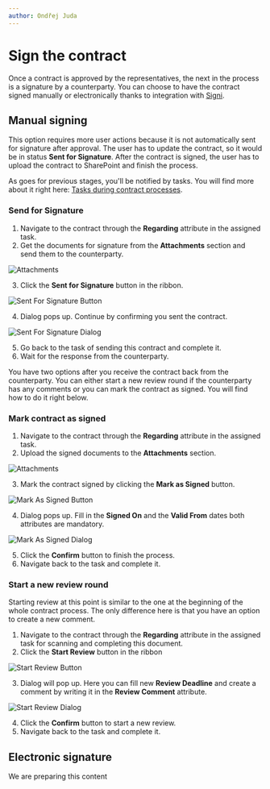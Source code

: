 ```yaml
---
author: Ondřej Juda
---
```


# Sign the contract

Once a contract is approved by the representatives, the next in the process is a signature by a counterparty. You can choose to have the contract signed manually or electronically thanks to integration with [Signi](https://signi.com/).

## Manual signing

This option requires more user actions because it is not automatically sent for signature after approval. The user has to update the contract, so it would be in status **Sent for Signature**. After the contract is signed, the user has to upload the contract to SharePoint and finish the process.

As goes for previous stages, you'll be notified by tasks. You will find more about it right here: [Tasks during contract processes](/en/user-guide/model-driven-apps/business-process/contract/tasks-during-contract-processes/).

### Send for Signature

1. Navigate to the contract through the **Regarding** attribute in the assigned task.
2. Get the documents for signature from the **Attachments** section and send them to the counterparty.

![Attachments](/.attachments/ModelDrivenAppUserGuide/Contract/sign-the-contract-1.png)

3. Click the **Sent for Signature** button in the ribbon.

![Sent For Signature Button](/.attachments/ModelDrivenAppUserGuide/Contract/sign-the-contract-2.png)

4. Dialog pops up. Continue by confirming you sent the contract.

![Sent For Signature Dialog](/.attachments/ModelDrivenAppUserGuide/Contract/sign-the-contract-3.png)

5. Go back to the task of sending this contract and complete it.
6. Wait for the response from the counterparty.

You have two options after you receive the contract back from the counterparty.  You can either start a new review round if the counterparty has any comments or you can mark the contract as signed. You will find how to do it right below.

### Mark contract as signed

1. Navigate to the contract through the **Regarding** attribute in the assigned task.
2. Upload the signed documents to the **Attachments** section.

![Attachments](/.attachments/ModelDrivenAppUserGuide/Contract/sign-the-contract-8.png)

3. Mark the contract signed by clicking the **Mark as Signed** button.

![Mark As Signed Button](/.attachments/ModelDrivenAppUserGuide/Contract/sign-the-contract-4.png)

4. Dialog pops up. Fill in the **Signed On** and the **Valid From** dates both attributes are mandatory.

![Mark As Signed Dialog](/.attachments/ModelDrivenAppUserGuide/Contract/sign-the-contract-5.png)

5. Click the **Confirm** button to finish the process.
6. Navigate back to the task and complete it.

### Start a new review round

Starting review at this point is similar to the one at the beginning of the whole contract process. The only difference here is that you have an option to create a new comment.

1. Navigate to the contract through the **Regarding** attribute in the assigned task for scanning and completing this document.
2. Click the **Start Review** button in the ribbon

![Start Review Button](/.attachments/ModelDrivenAppUserGuide/Contract/sign-the-contract-6.png)

3. Dialog will pop up. Here you can fill new **Review Deadline** and create a comment by writing it in the **Review Comment** attribute.

![Start Review Dialog](/.attachments/ModelDrivenAppUserGuide/Contract/sign-the-contract-7.png)

4. Click the **Confirm** button to start a new review.
5. Navigate back to the task and complete it.

## Electronic signature

We are preparing this content